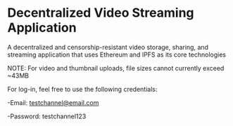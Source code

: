 # Decentralized Video Streaming Application

A decentralized and censorship-resistant video storage, sharing, and streaming application that uses Ethereum and IPFS as its core technologies

NOTE: For video and thumbnail uploads, file sizes cannot currently exceed ~43MB

For log-in, feel free to use the following credentials:

  -Email: testchannel@email.com
  
  -Password: testchannel123
